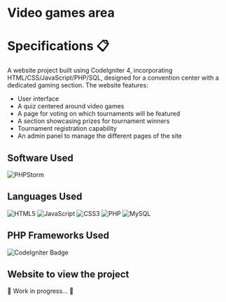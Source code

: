 <h1>Video games area</h1>

# Specifications 📋
A website project built using CodeIgniter 4, incorporating HTML/CSS/JavaScript/PHP/SQL, designed for a convention center with a dedicated gaming section.
The website features:
- User interface
- A quiz centered around video games
- A page for voting on which tournaments will be featured
- A section showcasing prizes for tournament winners
- Tournament registration capability
- An admin panel to manage the different pages of the site

## Software Used
![PHPStorm](http://img.shields.io/badge/-PHPStorm-181717?style=for-the-badge&logo=phpstorm&logoColor=white)

## Languages Used
![HTML5](https://img.shields.io/badge/html5-%23E34F26.svg?style=for-the-badge&logo=html5&logoColor=white)
![JavaScript](https://img.shields.io/badge/javascript-%23323330.svg?style=for-the-badge&logo=javascript&logoColor=%23F7DF1E)
![CSS3](https://img.shields.io/badge/css3-%231572B6.svg?style=for-the-badge&logo=css3&logoColor=white)
![PHP](https://img.shields.io/badge/php-%23777BB4.svg?style=for-the-badge&logo=php&logoColor=white)
![MySQL](https://img.shields.io/badge/MySQL-00000F?style=for-the-badge&logo=mysql&logoColor=white)

## PHP Frameworks Used
![CodeIgniter Badge](https://img.shields.io/badge/CodeIgniter-EF4223?logo=codeigniter&logoColor=fff&style=for-the-badge)

## Website to view the project
🚧 Work in progress... 🚧
